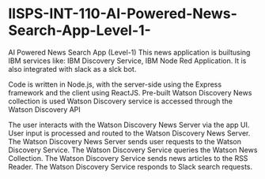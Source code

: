 # llSPS-INT-110-AI-Powered-News-Search-App-Level-1-
AI Powered News Search App (Level-1)
This news application is builtusing IBM services like: IBM Discovery Service, IBM Node Red Application. It is also integrated with slack as a slck bot.

Code is written in Node.js, with the server-side using the Express framework and the client using ReactJS.
Pre-built Watson Discovery News collection is used
Watson Discovery service is accessed through the Watson Discovery API 

The user interacts with the Watson Discovery News Server via the app UI.
User input is processed and routed to the Watson Discovery News Server.
The Watson Discovery News Server sends user requests to the Watson Discovery Service.
The Watson Discovery Service queries the Watson News Collection.
The Watson Discovery Service sends news articles to the RSS Reader.
The Watson Discovery Service responds to Slack search requests.
